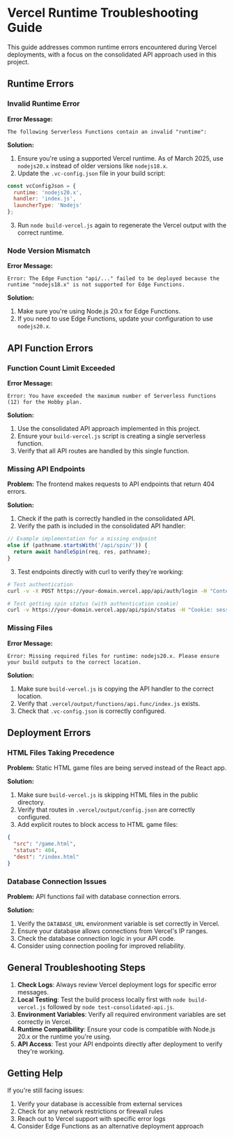 # Vercel Runtime Troubleshooting Guide

This guide addresses common runtime errors encountered during Vercel deployments, with a focus on the consolidated API approach used in this project.

## Runtime Errors

### Invalid Runtime Error

**Error Message:**
```
The following Serverless Functions contain an invalid "runtime":
```

**Solution:**
1. Ensure you're using a supported Vercel runtime. As of March 2025, use `nodejs20.x` instead of older versions like `nodejs18.x`.
2. Update the `.vc-config.json` file in your build script:
```javascript
const vcConfigJson = {
  runtime: 'nodejs20.x',
  handler: 'index.js',
  launcherType: 'Nodejs'
};
```
3. Run `node build-vercel.js` again to regenerate the Vercel output with the correct runtime.

### Node Version Mismatch

**Error Message:**
```
Error: The Edge Function "api/..." failed to be deployed because the runtime "nodejs18.x" is not supported for Edge Functions.
```

**Solution:**
1. Make sure you're using Node.js 20.x for Edge Functions.
2. If you need to use Edge Functions, update your configuration to use `nodejs20.x`.

## API Function Errors

### Function Count Limit Exceeded

**Error Message:**
```
Error: You have exceeded the maximum number of Serverless Functions (12) for the Hobby plan.
```

**Solution:**
1. Use the consolidated API approach implemented in this project.
2. Ensure your `build-vercel.js` script is creating a single serverless function.
3. Verify that all API routes are handled by this single function.

### Missing API Endpoints

**Problem:**
The frontend makes requests to API endpoints that return 404 errors.

**Solution:**
1. Check if the path is correctly handled in the consolidated API.
2. Verify the path is included in the consolidated API handler:
```javascript
// Example implementation for a missing endpoint
else if (pathname.startsWith('/api/spin/')) {
  return await handleSpin(req, res, pathname);
}
```
3. Test endpoints directly with curl to verify they're working:
```bash
# Test authentication
curl -v -X POST https://your-domain.vercel.app/api/auth/login -H "Content-Type: application/json" -d '{"username":"test","password":"password"}'

# Test getting spin status (with authentication cookie)
curl -v https://your-domain.vercel.app/api/spin/status -H "Cookie: session=your-session-token"
```

### Missing Files

**Error Message:**
```
Error: Missing required files for runtime: nodejs20.x. Please ensure your build outputs to the correct location.
```

**Solution:**
1. Make sure `build-vercel.js` is copying the API handler to the correct location.
2. Verify that `.vercel/output/functions/api.func/index.js` exists.
3. Check that `.vc-config.json` is correctly configured.

## Deployment Errors

### HTML Files Taking Precedence

**Problem:**
Static HTML game files are being served instead of the React app.

**Solution:**
1. Make sure `build-vercel.js` is skipping HTML files in the public directory.
2. Verify that routes in `.vercel/output/config.json` are correctly configured.
3. Add explicit routes to block access to HTML game files:
```json
{
  "src": "/game.html",
  "status": 404,
  "dest": "/index.html"
}
```

### Database Connection Issues

**Problem:**
API functions fail with database connection errors.

**Solution:**
1. Verify the `DATABASE_URL` environment variable is set correctly in Vercel.
2. Ensure your database allows connections from Vercel's IP ranges.
3. Check the database connection logic in your API code.
4. Consider using connection pooling for improved reliability.

## General Troubleshooting Steps

1. **Check Logs**: Always review Vercel deployment logs for specific error messages.
2. **Local Testing**: Test the build process locally first with `node build-vercel.js` followed by `node test-consolidated-api.js`.
3. **Environment Variables**: Verify all required environment variables are set correctly in Vercel.
4. **Runtime Compatibility**: Ensure your code is compatible with Node.js 20.x or the runtime you're using.
5. **API Access**: Test your API endpoints directly after deployment to verify they're working.

## Getting Help

If you're still facing issues:
1. Verify your database is accessible from external services
2. Check for any network restrictions or firewall rules
3. Reach out to Vercel support with specific error logs
4. Consider Edge Functions as an alternative deployment approach